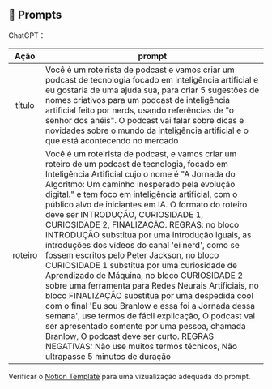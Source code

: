 ## 🧠 Prompts


ChatGPT：

|   Ação   | prompt                                                                                                                                                                                                                                                                         |
| :------: | ------------------------------------------------------------------------------------------------------------------------------------------------------------------------------------------------------------------------------------------------------------------------------ |
|  título  | Você é um roteirista de podcast e vamos criar um podcast de tecnologia focado em inteligência artificial e eu gostaria de uma ajuda sua, para criar 5 sugestões de nomes criativos para um podcast de inteligência artificial feito por nerds, usando referências de "o senhor dos anéis". O podcast vai falar sobre dicas e novidades sobre o mundo da inteligência artificial e o que está acontecendo no mercado |
| roteiro | Você é um roteirista de podcast, e vamos criar um  roteiro de um podcast de tecnologia, focado em Inteligência Artificial cujo o nome é "A Jornada do Algoritmo: Um caminho inesperado pela evolução digital." e tem foco em inteligência artificial,  com o público alvo de iniciantes em IA. O formato do roteiro deve ser INTRODUÇÃO, CURIOSIDADE 1, CURIOSIDADE 2, FINALIZAÇÃO. REGRAS: no bloco INTRODUÇÃO substitua por uma introdução iguais, as introduções dos vídeos do canal 'ei nerd', como se fossem escritos pelo Peter Jackson, no bloco CURIOSIDADE 1 substitua por uma curiosidade de Aprendizado de Máquina, no bloco CURIOSIDADE 2 sobre uma ferramenta para Redes Neurais Artificiais, no bloco FINALIZAÇÃO substitua por uma despedida cool com o final 'Eu sou Branlow e essa foi a Jornada dessa semana', use termos de fácil explicação, O podcast vai ser apresentado somente por uma pessoa, chamada Branlow, O podcast deve ser curto. REGRAS NEGATIVAS: Não use muitos termos técnicos, Não ultrapasse 5 minutos de duração |

Verificar o [Notion Template](https://helpful-jump-17b.notion.site/PAS-Podcast-AI-Studio-210489e15d7a4a73b743bb159e45d06f?pvs=4) para uma vizualização adequada do prompt.
